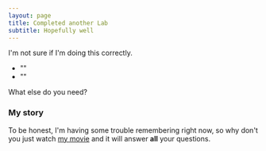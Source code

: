 ```yaml
---
layout: page
title: Completed another Lab
subtitle: Hopefully well
---
```


I'm not sure if I'm doing this correctly. 

- ""
- ""

What else do you need?

### My story

To be honest, I'm having some trouble remembering right now, so why don't you just watch [my movie](https://en.wikipedia.org/wiki/The_Princess_Bride_%28film%29) and it will answer **all** your questions.
